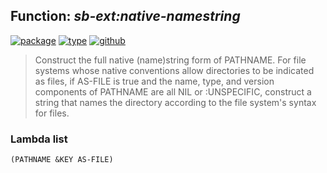 ## Function: ***sb-ext:native-namestring***
[![package](https://img.shields.io/badge/Package-SB--EXT-5f9ea0.svg?style=social&colorA=999999)](../) [![type](https://img.shields.io/badge/Type-Function-5f9ea0.svg?style=social&colorA=999999)](../#function) [![github](https://img.shields.io/badge/GitHub-View_the_source-5f9ea0.svg?style=social&colorA=999999&logo=github)](https://github.com/sbcl/sbcl/blob/master/src/code/target-pathname.lisp/) 

> Construct the full native (name)string form of PATHNAME.  For
> file systems whose native conventions allow directories to be
> indicated as files, if AS-FILE is true and the name, type, and
> version components of PATHNAME are all NIL or :UNSPECIFIC,
> construct a string that names the directory according to the file
> system's syntax for files.

### Lambda list
```
(PATHNAME &KEY AS-FILE)
```
